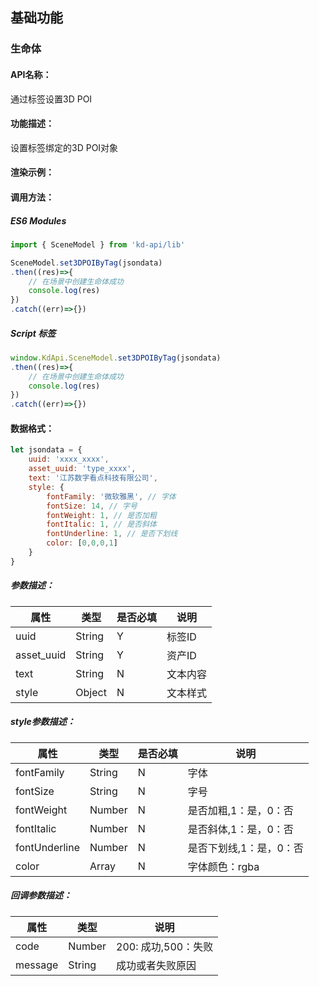 <!--
 * @Author: 关广强 ggq@jsszkd.com
 * @Date: 2022-05-07 14:48:53
 * @LastEditors: 关广强 ggq@jsszkd.com
 * @LastEditTime: 2022-05-23 22:08:00
 * @FilePath: \KD-API-DOCS\public\md\api\通过标签设置3D POI.md
 * @Description: 这是默认设置,请设置`customMade`, 打开koroFileHeader查看配置 进行设置: https://github.com/OBKoro1/koro1FileHeader/wiki/%E9%85%8D%E7%BD%AE
-->
## 基础功能
### 生命体

#### API名称：
通过标签设置3D POI
#### 功能描述：
设置标签绑定的3D POI对象

#### 渲染示例：

#### 调用方法：

##### ES6 Modules
``` javascript
import { SceneModel } from 'kd-api/lib'

SceneModel.set3DPOIByTag(jsondata)
.then((res)=>{
    // 在场景中创建⽣命体成功
    console.log(res)
})
.catch((err)=>{})
```

##### Script 标签
``` javascript
window.KdApi.SceneModel.set3DPOIByTag(jsondata)
.then((res)=>{
    // 在场景中创建⽣命体成功
    console.log(res)
})
.catch((err)=>{})
```


#### 数据格式：

```javascript
let jsondata = {
    uuid: 'xxxx_xxxx',
    asset_uuid: 'type_xxxx',
    text: '江苏数字看点科技有限公司',
    style: {
        fontFamily: '微软雅⿊', // 字体
        fontSize: 14, // 字号
        fontWeight: 1, // 是否加粗
        fontItalic: 1, // 是否斜体
        fontUnderline: 1, // 是否下划线
        color: [0,0,0,1]
    }
}
```
##### 参数描述：

| 属性      | 类型     | 是否必填 | 说明     |
|---------|--------|------|--------|
| uuid   | String | Y    | 标签ID |
| asset_uuid | String      | Y    | 资产ID   |
| text | String   | N    | 文本内容   |
| style | Object   | N    | 文本样式   |

##### style参数描述：

| 属性    | 类型            | 是否必填 | 说明        |
| ------- |---------------|------|-----------|
| fontFamily    | String | N    | 字体     |
| fontSize    | String        | N    | 字号 |
| fontWeight    | Number        | N    | 是否加粗,1：是，0：否 |
| fontItalic    | Number        | N    | 是否斜体,1：是，0：否 |
| fontUnderline    | Number        | N    | 是否下划线,1：是，0：否 |
| color    |Array        | N    | 字体颜色：rgba |

##### 回调参数描述：
| 属性      | 类型   | 说明                     |
|---------| ------ | ------------------------ |
| code    | Number | 200: 成功,500：失败  |
| message | String | 成功或者失败原因  |
